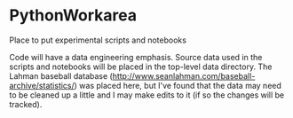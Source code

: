 # PythonWorkarea
Place to put experimental scripts and notebooks

Code will have a data engineering emphasis. Source data used in the
scripts and  notebooks will be placed in the top-level data
directory.  The Lahman baseball database
(http://www.seanlahman.com/baseball-archive/statistics/) was placed
here, but I've found that the data may need to be cleaned up a little
and I may make edits to it (if so the changes will be tracked).
